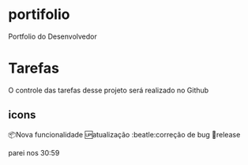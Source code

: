 # portifolio
Portfolio do Desenvolvedor
# Tarefas

O controle das tarefas desse projeto será realizado no Github

## icons
:package:Nova funcionalidade
:up:atualização
:beatle:correção de bug
:checkered_flag:release

parei nos 30:59

